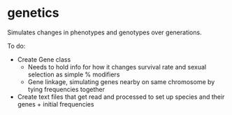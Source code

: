 # genetics
Simulates changes in phenotypes and genotypes over generations.

To do:
- Create Gene class
    - Needs to hold info for how it changes survival rate and sexual selection as simple % modifiers
    - Gene linkage, simulating genes nearby on same chromosome by tying frequencies together
- Create text files that get read and processed to set up species and their genes + initial frequencies